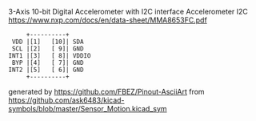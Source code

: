 3-Axis 10-bit Digital Accelerometer with I2C interface
Accelerometer I2C
https://www.nxp.com/docs/en/data-sheet/MMA8653FC.pdf


	     +----------+
	 VDD |[1]   [10]| SDA
	 SCL |[2]   [ 9]| GND
	INT1 |[3]   [ 8]| VDDIO
	 BYP |[4]   [ 7]| GND
	INT2 |[5]   [ 6]| GND
	     +----------+


generated by https://github.com/FBEZ/Pinout-AsciiArt from https://github.com/ask6483/kicad-symbols/blob/master/Sensor_Motion.kicad_sym